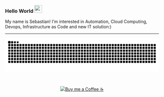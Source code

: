 ### Hello World <img src="https://media.giphy.com/media/hvRJCLFzcasrR4ia7z/giphy.gif" height="25px" width="25px"> 

My name is Sebastian! I'm interested in Automation, Cloud Computing, Devops, Infrastructure as Code and new IT solution:)

***

![contributions](https://github.com/Brair/brair/blob/main/github-contribution-grid-snake.svg)


<div align="center"><br>
<p><a href="[https://www.buymeacoffee.com/UsamaSarwar](https://www.buymeacoffee.com/brair)"> <img align="center" src="https://cdn.buymeacoffee.com/buttons/v2/default-yellow.png" height="40" width="168" alt="Buy me a Coffee ☕" /></a></p>
</div>
